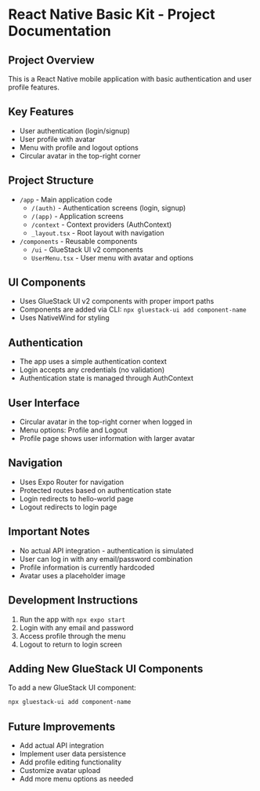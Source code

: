 # React Native Basic Kit - Project Documentation

## Project Overview
This is a React Native mobile application with basic authentication and user profile features.

## Key Features
- User authentication (login/signup)
- User profile with avatar
- Menu with profile and logout options
- Circular avatar in the top-right corner

## Project Structure
- `/app` - Main application code
  - `/(auth)` - Authentication screens (login, signup)
  - `/(app)` - Application screens
  - `/context` - Context providers (AuthContext)
  - `_layout.tsx` - Root layout with navigation
- `/components` - Reusable components
  - `/ui` - GlueStack UI v2 components
  - `UserMenu.tsx` - User menu with avatar and options

## UI Components
- Uses GlueStack UI v2 components with proper import paths
- Components are added via CLI: `npx gluestack-ui add component-name`
- Uses NativeWind for styling

## Authentication
- The app uses a simple authentication context
- Login accepts any credentials (no validation)
- Authentication state is managed through AuthContext

## User Interface
- Circular avatar in the top-right corner when logged in
- Menu options: Profile and Logout
- Profile page shows user information with larger avatar

## Navigation
- Uses Expo Router for navigation
- Protected routes based on authentication state
- Login redirects to hello-world page
- Logout redirects to login page

## Important Notes
- No actual API integration - authentication is simulated
- User can log in with any email/password combination
- Profile information is currently hardcoded
- Avatar uses a placeholder image

## Development Instructions
1. Run the app with `npx expo start`
2. Login with any email and password
3. Access profile through the menu
4. Logout to return to login screen

## Adding New GlueStack UI Components
To add a new GlueStack UI component:
```bash
npx gluestack-ui add component-name
```

## Future Improvements
- Add actual API integration
- Implement user data persistence
- Add profile editing functionality
- Customize avatar upload
- Add more menu options as needed 